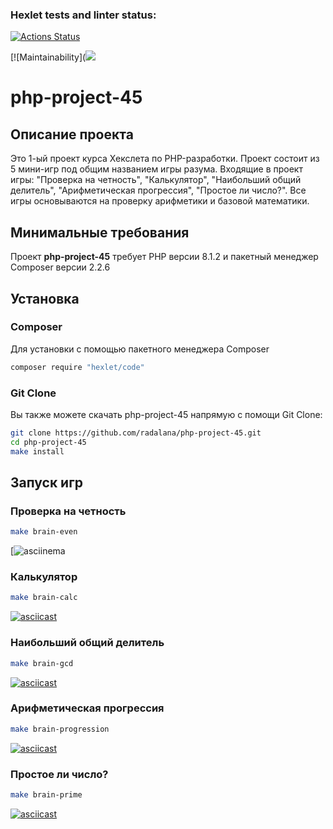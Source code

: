 ### Hexlet tests and linter status:
[![Actions Status](https://github.com/radalana/php-project-45/workflows/hexlet-check/badge.svg)](https://github.com/radalana/php-project-45/actions)

[![Maintainability](<a href="https://codeclimate.com/github/radalana/php-project-45/maintainability"><img src="https://api.codeclimate.com/v1/badges/fd89837571e0b17eb073/maintainability" /></a>

# php-project-45
## Описание проекта
Это 1-ый проект курса Хекслета по PHP-разработки. Проект состоит из 5 мини-игр под общим названием игры разума. 
Входящие в проект игры: "Проверка на четность", "Калькулятор", "Наибольший общий делитель", "Арифметическая прогрессия", "Простое ли число?". Все игры основываются на проверку арифметики и базовой математики.

## Минимальные требования
Проект  **php-project-45** требует PHP версии 8.1.2 и пакетный менеджер Composer версии 2.2.6

## Установка

### Composer
Для установки с помощью пакетного менеджера Composer

```bash
composer require "hexlet/code"
```
### Git Clone
Вы также можете скачать php-project-45 напрямую с помощи  Git Clone:

```bash
git clone https://github.com/radalana/php-project-45.git
cd php-project-45
make install
```
## Запуск игр

### Проверка на четность

```bash
make brain-even
```
[![asciinema](https://asciinema.org/a/606540 "Пример игры brain-even с использование команды make, где нужно определить является число четным или нет")

### Калькулятор

```bash
make brain-calc
```
[![asciicast](https://asciinema.org/a/607713.svg)](https://asciinema.org/a/607713 "Пример игры  brain-calc с использованием команды make, где нужно ввести правильный ответ на математическое выражение")

### Наибольший общий делитель

```bash
make brain-gcd
```
[![asciicast](https://asciinema.org/a/607729.svg)](https://asciinema.org/a/607729 "Пример игры brain-gcd с использованием команды make, где нужно найти наиюольший общий делитель")

### Арифметическая прогрессия

```bash
make brain-progression
```
[![asciicast](https://asciinema.org/a/607738.svg)](https://asciinema.org/a/607738 "Пример игры brain-progression c использованием команды make, где нужно вставить пропущенный член арифметической прогрессии")

### Простое ли число?

```bash
make brain-prime
```
[![asciicast](https://asciinema.org/a/607855.svg)](https://asciinema.org/a/607855 "Пример игры brain-prime с использованием команды make, где нужно ответить является ли данное число простым") 
